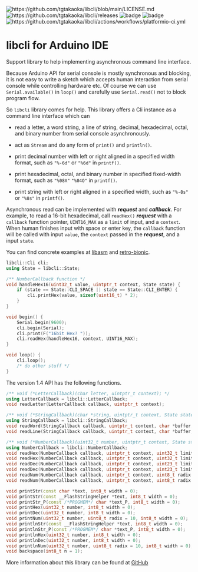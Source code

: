 ![<https://github.com/tgtakaoka/libcli/blob/main/LICENSE.md>](https://img.shields.io/badge/License-Apache%202.0-blue.svg)
![<https://github.com/tgtakaoka/libcli/releases>](https://img.shields.io/github/v/release/tgtakaoka/libcli.svg?maxAge=3600)
![badge](https://github.com/tgtakaoka/libcli/actions/workflows/ccpp.yml/badge.svg)
![badge](https://github.com/tgtakaoka/libcli/actions/workflows/arduino-ci.yml/badge.svg)
![<https://github.com/tgtakaoka/libcli/actions/workflows/platformio-ci.yml>](https://github.com/tgtakaoka/libcli/actions/workflows/platformio-ci.yml/badge.svg)

# libcli for Arduino IDE

Support library to help implementing asynchronous command line
interface.

Because Arduino API for serial console is mostly synchronous and
blocking, it is not easy to write a sketch which accepts human
interaction from serial console while controlling hardware etc. Of
course we can use `Serial.available()` in `loop()` and carefully use
`Serial.read()` not to block program flow.

So `libcli` library comes for help. This library offers a Cli instance
as a command line interface which can

  - read a letter, a word string, a line of string, decimal,
    hexadecimal, octal, and binary number from serial console
    asynchronously.

  - act as `Stream` and do any form of `print()` and `println()`.

  - print decimal number with left or right aligned in a specified width
    format, such as `"%-6d"` or `"%6d"` in `printf()`.

  - print hexadecimal, octal, and binary number in specified
    fixed-width format, such as `"%08X"` `"%04O"` in `printf()`.

  - print string with left or right aligned in a specified width, such
    as `"%-8s"` or `"%8s"` in `printf()`.

Asynchronous read can be implemented with ***request*** and
***callback***. For example, to read a 16-bit hexadecimal, call
`readHex()` ***request*** with a `callback` function pointer,
`UINT16_MAX` as a `limit` of input, and a `context`. When human
finishes input with space or enter key, the `callback` function will
be called with input `value`, the `context` passed in the
***request***, and a input `state`.

You can find concrete examples at
[libasm](https://github.com/tgtakaoka/libasm/blob/main/src/arduino_example.h)
and
[retro-bionic](https://github.com/tgtakaoka/retro-bionic/blob/main/debugger/debugger.cpp).

``` C++
libcli::Cli cli;
using State = libcli::State;

/** NumberCallback function */
void handleHex16(uint32_t value, uintptr_t context, State state) {
    if (state == State::CLI_SPACE || state == State::CLI_ENTER) {
        cli.printHex(value, sizeof(uint16_t) * 2);
    }
}

void begin() {
    Serial.begin(9600);
    cli.begin(Serial);
    cli.print(F("16bit Hex? "));
    cli.readHex(handleHex16, context, UINT16_MAX);
}

void loop() {
    cli.loop();
    /* do other stuff */
}
```

The version 1.4 API has the following functions.

``` C++
/** void (*LetterCallback)(char letter, uintptr_t context); */
using LetterCallback = libcli::LetterCallback;
void readLetter(LetterCallback callback, uintptr_t context);

/** void (*StringCallback)(char *string, uintptr_t context, State state); */
using StringCallback = libcli::StringCallback;
void readWord(StringCallback callback, uintptr_t context, char *buffer, size_t size, bool hasDefval = false);
void readLine(StringCallback callback, uintptr_t context, char *buffer, size_t size, bool hasDefval = false);

/** void (*NumberCallback)(uint32_t number, uintptr_t context, State state); */
using NumberCallback = libcli::NumberCallback;
void readHex(NumberCallback callback, uintptr_t context, uint32_t limit = UINT32_MAX);
void readHex(NumberCallback callback, uintptr_t context, uint32_t limit, uint32_t defVal);
void readDec(NumberCallback callback, uintptr_t context, uint23_t limit = UINt32_MAX);
void readDec(NumberCallback callback, uintptr_t context, uint23_t limit, uint32_t defVal);
void readNum(NumberCallback callback, uintptr_t context, uint8_t radix = 10, uint23_t limit = UINt32_MAX);
void readNum(NumberCallback callback, uintptr_t context, uint8_t radix = 10, uint23_t limit, uint32_t defVal);

void printStr(const char *text, int8_t width = 0);
void printStr(const __FlashStringHelper *text, int8_t width = 0);
void printStr_P(const /*PROGMEM*/ char *text_P, int8_t width = 0);
void printHex(uint32_t number, int8_t width = 0);
void printDec(uint32_t number, int8_t width = 0);
void printNum(uint32_t number, uint8_t radix = 10, int8_t width = 0);
void printlnStr(const __FlashStringHelper *text, int8_t width = 0);
void printlnStr_P(const /*PROGMEM*/ char *text_P, int8_t width = 0);
void printlnHex(uint32_t number, int8_t width = 0);
void printlnDec(uint32_t number, int8_t width = 0);
void printlnNum(uint32_t number, uint8_t radix = 10, int8_t width = 0);
void backspace(int8_t n = 1);
```

<div class="note">

More information about this library can be found at
[GitHub](https://github.com/tgtakaoka/libcli)

</div>
